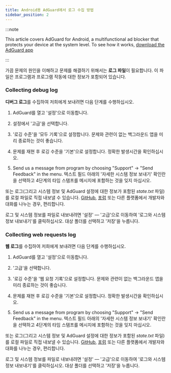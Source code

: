 ```yaml
---
title: Android용 AdGuard에서 로그 수집 방법
sidebar_position: 2
---
```


:::note

This article covers AdGuard for Android, a multifunctional ad blocker that protects your device at the system level. To see how it works, [download the AdGuard app](https://adguard.com/download.html?auto=true)

:::

가끔 문제의 원인을 이해하고 문제를 해결하기 위해서는 **로그 파일**이 필요합니다. 이 파일은 프로그램과 프로그램 작동에 대한 정보가 포함되어 있습니다.

### Collecting debug log

**디버그 로그**를 수집하여 저희에게 보내려면 다음 단계를 수행하십시오.

1. AdGuard를 열고 '설정'으로 이동합니다.

2. 설정에서 '고급'을 선택합니다.

3. '로깅 수준'을 '모두 기록'으로 설정합니다. 문제와 관련이 없는 백그라운드 앱을 미리 종료하는 것이 좋습니다.

4. 문제를 재현 후 로깅 수준을 '기본'으로 설정합니다. 정확한 발생시간을 확인하십시오.

5. Send us a message from program by choosing "Support" → "Send Feedback" in the menu. 텍스트 필드 아래의 '자세한 시스템 정보 보내기' 확인란을 선택하고 4단계의 타임 스탬프를 메시지에 포함하는 것을 잊지 마십시오.

또는 로그(그리고 시스템 정보 및 AdGuard 설정에 대한 정보가 포함된 *state.txt* 파일)를 로컬 파일로 직접 내보낼 수 있습니다. [GitHub](https://github.com/AdguardTeam/AdguardForAndroid/issues), [포럼](https://forum.adguard.com/) 또는 다른 플랫폼에서 개발자와 대화를 나누는 경우, 편리합니다.

로그 및 시스템 정보를 파일로 내보내려면 '설정' — '고급'으로 이동하여 '로그와 시스템 정보 내보내기'를 클릭하십시오. 대상 폴더를 선택하고 '저장'을 누릅니다.

### Collecting web requests log

**웹 로그**를 수집하여 저희에게 보내려면 다음 단계를 수행하십시오.

1. AdGuard를 열고 '설정'으로 이동합니다.

2. '고급'을 선택합니다.

3. '로깅 수준'을 '웹 요청 기록'으로 설정합니다. 문제와 관련이 없는 백그라운드 앱을 미리 종료하는 것이 좋습니다.

4. 문제를 재현 후 로깅 수준을 '기본'으로 설정합니다. 정확한 발생시간을 확인하십시오.

5. Send us a message from program by choosing "Support" → "Send Feedback" in the menu. 텍스트 필드 아래의 '자세한 시스템 정보 보내기' 확인란을 선택하고 4단계의 타임 스탬프를 메시지에 포함하는 것을 잊지 마십시오.

또는 로그(그리고 시스템 정보 및 AdGuard 설정에 대한 정보가 포함된 *state.txt* 파일)를 로컬 파일로 직접 내보낼 수 있습니다. [GitHub](https://github.com/AdguardTeam/AdguardForAndroid/issues), [포럼](https://forum.adguard.com/) 또는 다른 플랫폼에서 개발자와 대화를 나누는 경우, 편리합니다.

로그 및 시스템 정보를 파일로 내보내려면 '설정' — '고급'으로 이동하여 '로그와 시스템 정보 내보내기'를 클릭하십시오. 대상 폴더를 선택하고 '저장'을 누릅니다.
